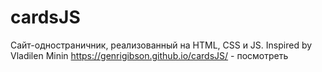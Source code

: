 # cardsJS
Сайт-одностраничник, реализованный на HTML, CSS и JS.
Inspired by Vladilen Minin
https://genrigibson.github.io/cardsJS/ - посмотреть
